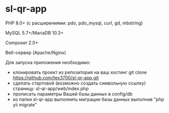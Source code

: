 # sl-qr-app

PHP 8.0+ (с расширениями: pdo, pdo_mysql, curl, gd, mbstring)

MySQL 5.7+/MariaDB 10.3+

Composer 2.0+

Веб-сервер (Apache/Nginx)

Для запуска приложения необходимо:
- клонировать проект из репозитория на ваш хостинг
  git clone https://github.com/tex3700/sl-qr-app.git
- сделать стартовой (возможно создать символьную ссылку) страницу: sl-qr-app/web/index.php
- прописать параметры Вашей базы данных в config/db
- из папки sl-qr-app выполнить миграции базы данных выполнив "php yii migrate"